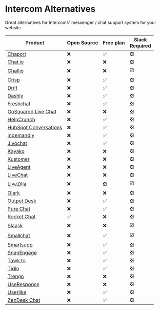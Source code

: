 # Intercom Alternatives

Great alternatives for Intercoms' messenger / chat support system for your website

Product | Open Source | Free plan | Slack<br>Required
------------ | ------------- | ------------- | -------------
[Chaport](https://www.chaport.com/) | ❌ | ✅ | ❎
[Chat.io](https://www.chat.io/) | ❌ | ❌ | ❎
[Chatlio](https://chatlio.com/) | ❌ | ❌ | ☑️
[Crisp](https://crisp.chat/) | ❌ | ✅ | ❎
[Drift](https://www.drift.com/) | ❌ | ✅ | ❎
[Dashly](https://www.dashly.io/) | ❌ | ✅ | ❎
[Freshchat](https://www.freshworks.com/live-chat-software/) | ❌ | ✅ | ❎
[GoSquared Live Chat](https://www.gosquared.com/live-chat/) | ❌ | ❌ | ❎
[HelpCrunch](https://helpcrunch.com/) | ❌ | ✅ | ❎
[HubSpot Conversations](https://www.hubspot.com/products/crm/conversations) | ❌ | ✅ | ❎
[indemandly](https://indemandly.com/) | ❌ | ✅ | ❎
[Jivochat](https://www.jivochat.com/) | ❌ | ✅ | ❎
[Kayako](https://www.kayako.com/) | ❌ | ❌ | ❎
[Kustomer](https://www.kustomer.com/) | ❌ | ❌ | ❎
[LiveAgent](https://www.ladesk.com/) | ❌ | ❌ | ❎
[LiveChat](https://www.livechatinc.com/) | ❌ | ❌ | ❎
[LiveZilla](https://www.livezilla.net/) | ❌ | ❎ | ☑️
[Olark](https://www.olark.com/) | ❌ | ❌ | ❎
[Output Desk](http://www.outputdesk.com/) | ❌ | ✅ | ❎
[Pure Chat](https://purechat.com/) | ❌ | ✅ | ❎
[Rocket.Chat](https://rocket.chat/) | ✅ | ❌ | ❎
[Slaask](https://get.slaask.com/) | ❌ | ❌ | ☑️
[Smallchat](https://small.chat/) | ❌ | ✅ | ☑️
[Smartsupp](https://www.smartsupp.com) | ❌ | ✅ | ❎
[SnapEngage](https://snapengage.com/solutions/support/) | ❌ | ✅ | ❎
[Tawk.to](https://www.tawk.to/) | ❌ | ✅ | ❎
[Tidio](https://www.tidiochat.com/) | ❌ | ✅ | ❎
[Trengo](https://trengo.nl/) | ❌ | ❌ | ❎
[UseResponse](https://www.useresponse.com/live-chat-messengers-software) | ❌ | ❌ | ❎
[Userlike](https://www.userlike.com/) | ❌ | ✅ | ❎
[ZenDesk Chat](https://www.zendesk.nl/chat/) | ❌ | ✅ | ❎
